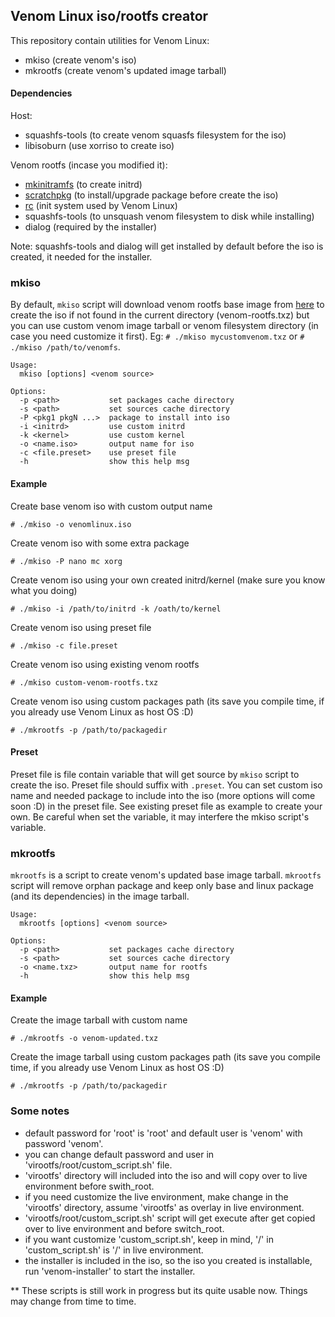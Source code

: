 ## Venom Linux iso/rootfs creator

This repository contain utilities for Venom Linux:

* mkiso (create venom's iso)
* mkrootfs (create venom's updated image tarball)

#### Dependencies

Host:

* squashfs-tools (to create venom squasfs filesystem for the iso)
* libisoburn (use xorriso to create iso)

Venom rootfs (incase you modified it):

* [mkinitramfs](https://github.com/emmett1/mkinitramfs) (to create initrd)
* [scratchpkg](https://github.com/emmett1/scratchpkg) (to install/upgrade package before create the iso)
* [rc](https://github.com/emmett1/rc) (init system used by Venom Linux)
* squashfs-tools (to unsquash venom filesystem to disk while installing)
* dialog (required by the installer)

Note: squashfs-tools and dialog will get installed by default before the iso is created, it needed for the installer.

### mkiso

By default, `mkiso` script will download venom rootfs base image from [here](https://github.com/emmett1/venom/releases)
to create the iso if not found in the current directory (venom-rootfs.txz) but you can use custom venom image tarball or
venom filesystem directory (in case you need customize it first). Eg: `# ./mkiso mycustomvenom.txz` or `# ./mkiso /path/to/venomfs`.


    Usage:
      mkiso [options] <venom source>
  
    Options:
      -p <path>           set packages cache directory
      -s <path>           set sources cache directory
      -P <pkg1 pkgN ...>  package to install into iso
      -i <initrd>         use custom initrd
      -k <kernel>         use custom kernel
      -o <name.iso>       output name for iso
      -c <file.preset>    use preset file
      -h                  show this help msg
      
#### Example

Create base venom iso with custom output name

    # ./mkiso -o venomlinux.iso
    
Create venom iso with some extra package

    # ./mkiso -P nano mc xorg
    
Create venom iso using your own created initrd/kernel (make sure you know what you doing)

    # ./mkiso -i /path/to/initrd -k /oath/to/kernel
    
Create venom iso using preset file

    # ./mkiso -c file.preset
    
Create venom iso using existing venom rootfs

    # ./mkiso custom-venom-rootfs.txz
    
Create venom iso using custom packages path (its save you compile time, if you already use Venom Linux as host OS :D)
    
    # ./mkrootfs -p /path/to/packagedir
    
#### Preset

Preset file is file contain variable that will get source by `mkiso` script to create the iso. Preset file should
suffix with `.preset`. You can set custom iso name and needed package to include into the iso (more options will
come soon :D) in the preset file. See existing preset file as example to create your own. Be careful when set the variable, it may interfere
the mkiso script's variable.

### mkrootfs

`mkrootfs` is a script to create venom's updated base image tarball. `mkrootfs` script will remove orphan package and keep
only base and linux package (and its dependencies) in the image tarball.

    Usage:
      mkrootfs [options] <venom source>
  
    Options:
      -p <path>           set packages cache directory
      -s <path>           set sources cache directory
      -o <name.txz>       output name for rootfs
      -h                  show this help msg
      
#### Example

Create the image tarball with custom name

    # ./mkrootfs -o venom-updated.txz
    
Create the image tarball using custom packages path (its save you compile time, if you already use Venom Linux as host OS :D)
    
    # ./mkrootfs -p /path/to/packagedir
    
### Some notes

* default password for 'root' is 'root' and default user is 'venom' with password 'venom'.
* you can change default password and user in 'virootfs/root/custom_script.sh' file.
* 'virootfs' directory will included into the iso and will copy over to live environment before swith_root.
* if you need customize the live environment, make change in the 'virootfs' directory, assume 'virootfs' as overlay in live environment.
* 'virootfs/root/custom_script.sh' script will get execute after get copied over to live environment and before switch_root.
* if you want customize 'custom_script.sh', keep in mind, '/' in 'custom_script.sh' is '/' in live environment.
* the installer is included in the iso, so the iso you created is installable, run 'venom-installer' to start the installer.

** These scripts is still work in progress but its quite usable now. Things may change from time to time.

    
